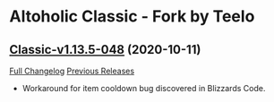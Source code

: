 # Altoholic Classic - Fork by Teelo

## [Classic-v1.13.5-048](https://github.com/teelolws/Altoholic-Classic/tree/Classic-v1.13.5-048) (2020-10-11)
[Full Changelog](https://github.com/teelolws/Altoholic-Classic/compare/Classic-v1.13.5-047...Classic-v1.13.5-048) [Previous Releases](https://github.com/teelolws/Altoholic-Classic/releases)

- Workaround for item cooldown bug discovered in Blizzards Code.  
